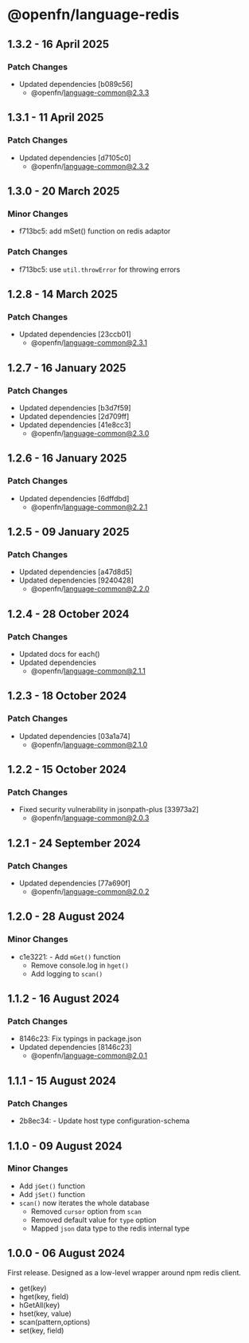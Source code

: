 # @openfn/language-redis

## 1.3.2 - 16 April 2025

### Patch Changes

* Updated dependencies \[b089c56]
  * @openfn/language-common@2.3.3

## 1.3.1 - 11 April 2025

### Patch Changes

* Updated dependencies \[d7105c0]
  * @openfn/language-common@2.3.2

## 1.3.0 - 20 March 2025

### Minor Changes

* f713bc5: add mSet() function on redis adaptor

### Patch Changes

* f713bc5: use `util.throwError` for throwing errors

## 1.2.8 - 14 March 2025

### Patch Changes

* Updated dependencies \[23ccb01]
  * @openfn/language-common@2.3.1

## 1.2.7 - 16 January 2025

### Patch Changes

* Updated dependencies \[b3d7f59]
* Updated dependencies \[2d709ff]
* Updated dependencies \[41e8cc3]
  * @openfn/language-common@2.3.0

## 1.2.6 - 16 January 2025

### Patch Changes

* Updated dependencies \[6dffdbd]
  * @openfn/language-common@2.2.1

## 1.2.5 - 09 January 2025

### Patch Changes

* Updated dependencies \[a47d8d5]
* Updated dependencies \[9240428]
  * @openfn/language-common@2.2.0

## 1.2.4 - 28 October 2024

### Patch Changes

* Updated docs for each()
* Updated dependencies
  * @openfn/language-common@2.1.1

## 1.2.3 - 18 October 2024

### Patch Changes

* Updated dependencies \[03a1a74]
  * @openfn/language-common@2.1.0

## 1.2.2 - 15 October 2024

### Patch Changes

* Fixed security vulnerability in jsonpath-plus \[33973a2]
  * @openfn/language-common@2.0.3

## 1.2.1 - 24 September 2024

### Patch Changes

* Updated dependencies \[77a690f]
  * @openfn/language-common@2.0.2

## 1.2.0 - 28 August 2024

### Minor Changes

* c1e3221: - Add `mGet()` function
  * Remove console.log in `hget()`
  * Add logging to `scan()`

## 1.1.2 - 16 August 2024

### Patch Changes

* 8146c23: Fix typings in package.json
* Updated dependencies \[8146c23]
  * @openfn/language-common@2.0.1

## 1.1.1 - 15 August 2024

### Patch Changes

* 2b8ec34: - Update host type configuration-schema

## 1.1.0 - 09 August 2024

### Minor Changes

* Add `jGet()` function
* Add `jSet()` function
* `scan()` now iterates the whole database
  * Removed `cursor` option from `scan`
  * Removed default value for `type` option
  * Mapped `json` data type to the redis internal type

## 1.0.0 - 06 August 2024

First release. Designed as a low-level wrapper around npm redis client.

* get(key)
* hget(key, field)
* hGetAll(key)
* hset(key, value)
* scan(pattern,options)
* set(key, field)
